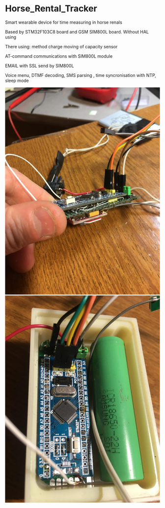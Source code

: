 # Horse_Rental_Tracker
Smart wearable device for time measuring in horse renals

Based by STM32F103C8 board and GSM SIM800L board. Without HAL using

There using: method charge moving of capacity sensor

AT-command communications with SIM800L module

EMAIL with SSL send by SIM800L

Voice menu, DTMF decoding, SMS parsing , time syncronisation with NTP, sleep mode

![alt text](pic/1.jpg "It is a test version withot PCB")
![alt text](pic/3.jpg "Device in heavy duty box")

